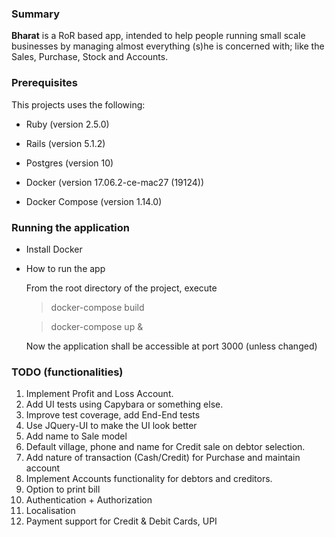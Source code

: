 ### Summary
<b>Bharat</b> is a RoR based app, intended to help people running small scale businesses by managing almost everything 
(s)he is concerned with; like the Sales, Purchase, Stock and Accounts. 

### Prerequisites
This projects uses the following:

* Ruby (version 2.5.0)

* Rails (version 5.1.2)

* Postgres (version 10)

* Docker (version 17.06.2-ce-mac27 (19124))

* Docker Compose (version 1.14.0)

### Running the application
* Install Docker

* How to run the app

    From the root directory of the project, execute
    > docker-compose build
    
    > docker-compose up &

    Now the application shall be accessible at port 3000 (unless changed) 


### TODO (functionalities)
1. Implement Profit and Loss Account.
2. Add UI tests using Capybara or something else.
3. Improve test coverage, add End-End tests
4. Use JQuery-UI to make the UI look better
5. Add name to Sale model
6. Default village, phone and name for Credit sale on debtor selection.
7. Add nature of transaction (Cash/Credit) for Purchase and maintain account
8. Implement Accounts functionality for debtors and creditors.
9. Option to print bill
10. Authentication + Authorization
11. Localisation
12. Payment support for Credit & Debit Cards, UPI
